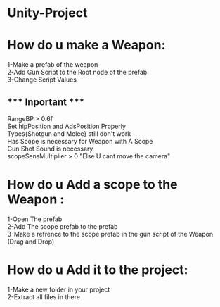 # Unity-Project

# How do u make a Weapon:

 1-Make a prefab of the weapon<br>
 2-Add Gun Script to the Root node of the prefab<br>
 3-Change Script Values<br>
 ## *** Inportant ***<br>
 RangeBP > 0.6f<br>
 Set hipPosition and AdsPosition Properly<br>
 Types{Shotgun and Melee} still don't work<br>
 Has Scope is necessary for Weapon with A Scope<br>
 Gun Shot Sound is necessary<br>
 scopeSensMultiplier > 0 "Else U cant move the camera"<br>
 
 # How do u Add a scope to the Weapon :
 1-Open The prefab <br>
 2-Add The scope prefab to the prefab <br>
 3-Make a refrence to the scope prefab in the gun script of the Weapon (Drag and Drop)<br>
 
# How do u Add it to the project:
1-Make a new folder in your project <br>
2-Extract all files in there<br>
